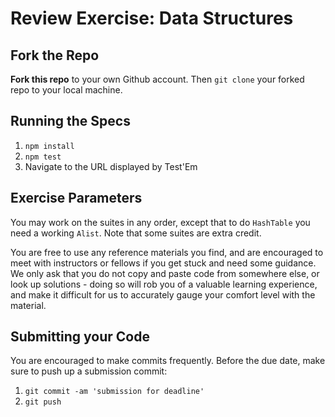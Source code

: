 # Review Exercise: Data Structures

## Fork the Repo

**Fork this repo** to your own Github account. Then `git clone` your forked repo to your local machine.

## Running the Specs

1. `npm install`
2. `npm test`
3. Navigate to the URL displayed by Test'Em

## Exercise Parameters

You may work on the suites in any order, except that to do `HashTable` you need a working `Alist`. Note that some suites are extra credit.

You are free to use any reference materials you find, and are encouraged to meet with instructors or fellows if you get stuck and need some guidance. We only ask that you do not copy and paste code from somewhere else, or look up solutions - doing so will rob you of a valuable learning experience, and make it difficult for us to accurately gauge your comfort level with the material.

## Submitting your Code

You are encouraged to make commits frequently. Before the due date, make sure to push up a submission commit:

1. `git commit -am 'submission for deadline'`
2. `git push`
